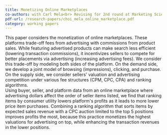 ```yaml
---
title: Monetizing Online Marketplaces
co-authors: with Carl Mela<br> Revising for 2nd round at Marketing Science<br> MSI Working Paper Series No. 18-112-05<br> Previously titled "Online Marketplace Advertising"
pdf-url: /research-papers/choi_mela_online_marketplace.pdf
category: working papers
---
```


This paper considers the monetization of online marketplaces. These platforms trade-off fees from advertising with commissions from product sales. While featuring advertised products can make search less efficient (lowering transaction commissions), it incentivizes sellers to compete for better placements via advertising (increasing advertising fees). We consider this trade-off by modeling both sides of the platform. On the demand side, we develop a joint model of browsing (impressions), clicking, and purchase. On the supply side, we consider sellers' valuation and advertising competition under various fee structures (CPM, CPC, CPA) and ranking algorithms.<br>
Using buyer, seller, and platform data from an online marketplace where advertising dollars affect the order of seller items listed, we find that ranking items by consumer utility lowers platform's profits as it leads to more lower price item purchases. Combining a ranking algorithm that sorts items by expected sales revenue with a CPC auction limited to the top 5 positions improves profits the most, because this practice monetizes the highest valuations for advertising on top, while enhancing the transaction revenues in the lower positions.


